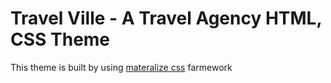 # Travel Ville - A Travel Agency HTML, CSS Theme
This theme is built by using [materalize css](https://materializecss.com/) farmework